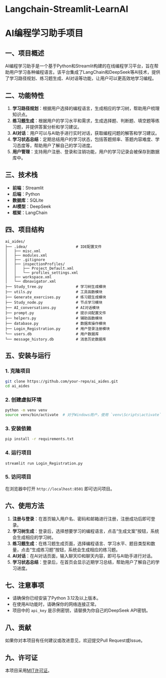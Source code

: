 # Langchain-Streamlit-LearnAI
# AI编程学习助手项目

## 一、项目概述
AI编程学习助手是一个基于Python和Streamlit构建的在线编程学习平台，旨在帮助用户学习各种编程语言。该平台集成了LangChain和DeepSeek等AI技术，提供了学习路径规划、练习题生成、AI对话等功能，让用户可以更高效地学习编程。

## 二、功能特性
1. **学习路径规划**：根据用户选择的编程语言，生成相应的学习树，帮助用户梳理知识点。
2. **练习题生成**：根据用户的学习水平和需求，生成选择题、判断题、填空题等练习题，并提供答案分析和学习建议。
3. **AI对话**：用户可以与AI助手进行实时对话，获取编程问题的解答和学习建议。
4. **学习状态总结**：定期总结用户的学习状态，包括答题频率、答题内容难度、学习态度等，帮助用户了解自己的学习进度。
5. **用户管理**：支持用户注册、登录和注销功能，用户的学习记录会被保存到数据库中。

## 三、技术栈
- **前端**：Streamlit
- **后端**：Python
- **数据库**：SQLite
- **AI模型**：DeepSeek
- **框架**：LangChain

## 四、项目结构
```
ai_aides/
├── .idea/                      # IDE配置文件
│   ├── misc.xml
│   ├── modules.xml
│   ├── .gitignore
│   ├── inspectionProfiles/
│   │   ├── Project_Default.xml
│   │   └── profiles_settings.xml
│   ├── workspace.xml
│   └── dbnavigator.xml
├── Study_tree.py               # 学习树生成模块
├── utils.py                    # 工具函数模块
├── Generate_exercises.py       # 练习题生成模块
├── Study_node.py               # 节点学习模块
├── AI_conversations.py         # AI对话模块
├── prompt.py                   # 提示词配置文件
├── helpers.py                  # 辅助函数模块
├── database.py                 # 数据库操作模块
├── Login_Registration.py       # 用户登录注册模块
└── users.db                    # 用户数据库
└── message_history.db          # 消息历史数据库
```

## 五、安装与运行
### 1. 克隆项目
```bash
git clone https://github.com/your-repo/ai_aides.git
cd ai_aides
```

### 2. 创建虚拟环境
```bash
python -m venv venv
source venv/bin/activate  # 对于Windows用户，使用 `venv\Scripts\activate`
```

### 3. 安装依赖
```bash
pip install -r requirements.txt
```

### 4. 运行项目
```bash
streamlit run Login_Registration.py
```

### 5. 访问项目
在浏览器中打开 `http://localhost:8501` 即可访问项目。

## 六、使用方法
1. **注册与登录**：在首页输入用户名、密码和邮箱进行注册，注册成功后即可登录。
2. **学习树生成**：登录后，选择想要学习的编程语言，点击“生成文案”按钮，系统会生成相应的学习树。
3. **练习题生成**：在练习题生成页面，选择编程语言、学习水平、题目类型和数量，点击“生成练习题”按钮，系统会生成相应的练习题。
4. **AI对话**：在AI对话页面，输入聊天ID和聊天内容，即可与AI助手进行对话。
5. **学习状态总结**：登录后，在首页会显示近期学习总结，帮助用户了解自己的学习进度。

## 七、注意事项
- 请确保你已经安装了Python 3.12及以上版本。
- 在使用AI功能时，请确保你的网络连接正常。
- 项目中的 `api_key` 是示例密钥，请替换为你自己的DeepSeek API密钥。

## 八、贡献
如果你对本项目有任何建议或改进意见，欢迎提交Pull Request或Issue。

## 九、许可证
本项目采用[MIT许可证](LICENSE)。
